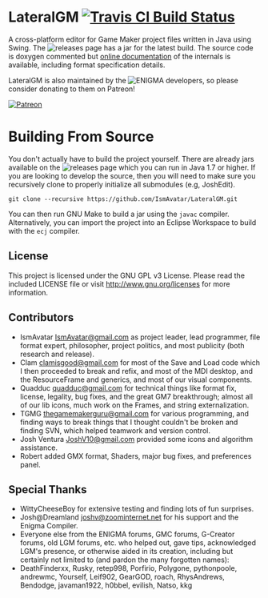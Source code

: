 LateralGM [![Travis CI Build Status](https://travis-ci.org/IsmAvatar/lateralgm.svg?branch=master)](https://travis-ci.org/github/IsmAvatar/LateralGM)
=========
A cross-platform editor for Game Maker project files written in Java using Swing. The ![releases page](https://github.com/IsmAvatar/LateralGM/releases) has a jar for the latest build. The source code is doxygen commented but [online documentation](http://enigma-dev.org/docs/Wiki/LateralGM) of the internals is available, including format specification details.

LateralGM is also maintained by the ![ENIGMA](https://github.com/enigma-dev/enigma-dev) developers, so please consider donating to them on Patreon!

[![Patreon](https://enigma-dev.org/site/images/v4/patreon.png)](https://www.patreon.com/m/enigma_dev) 

Building From Source
=======
You don't actually have to build the project yourself. There are already jars available on the ![releases page](https://github.com/IsmAvatar/LateralGM/releases) which you can run in Java 1.7 or higher. If you are looking to develop the source, then you will need to make sure you recursively clone to properly initialize all submodules (e.g, JoshEdit).

```git clone --recursive https://github.com/IsmAvatar/LateralGM.git```

You can then run GNU Make to build a jar using the `javac` compiler. Alternatively, you can import the project into an Eclipse Workspace to build with the `ecj` compiler.

License
-------
This project is licensed under the GNU GPL v3 License. Please read the included LICENSE file or visit http://www.gnu.org/licenses for more information.

Contributors
-------
* IsmAvatar <IsmAvatar@gmail.com> as project leader, lead programmer, file format expert,
 philosopher, project politics, and most publicity (both research and release).
* Clam <clamisgood@gmail.com> for most of the Save and Load code
 which I then proceeded to break and refix, and most of the MDI desktop,
 and the ResourceFrame and generics, and most of our visual components.
* Quadduc <quadduc@gmail.com> for technical things
 like format fix, license, legality, bug fixes, and the great GM7 breakthrough;
 almost all of our lib icons, much work on the Frames, and string externalization.
* TGMG <thegamemakerguru@gmail.com> for various programming,
 and finding ways to break things that I thought couldn't be broken
 and finding SVN, which helped teamwork and version control.
* Josh Ventura <JoshV10@gmail.com> provided some icons and algorithm assistance.
* Robert added GMX format, Shaders, major bug fixes, and preferences panel.

Special Thanks
-------
* WittyCheeseBoy for extensive testing and finding lots of fun surprises.
* Josh@Dreamland <joshv@zoominternet.net> for his support and the Enigma Compiler.
* Everyone else from the ENIGMA forums, GMC forums, G-Creator forums, old LGM forums, etc.
 who helped out, gave tips, acknowledged LGM's presence, or otherwise aided in its creation,
 including but certainly not limited to (and pardon the many forgotten names):
* DeathFinderxx, Rusky, retep998, Porfirio, Polygone, pythonpoole, andrewmc, Yourself, Leif902,
GearGOD, roach, RhysAndrews, Bendodge, javaman1922, h0bbel, evilish, Natso, kkg
